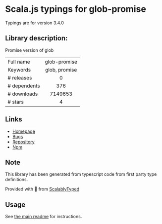 
# Scala.js typings for glob-promise

Typings are for version 3.4.0

## Library description:
Promise version of glob

|                    |                 |
| ------------------ | :-------------: |
| Full name          | glob-promise |
| Keywords           | glob, promise |
| # releases         | 0 |
| # dependents       | 376 |
| # downloads        | 7149653 |
| # stars            | 4 |

## Links
- [Homepage](https://github.com/ahmadnassri/glob-promise)
- [Bugs](https://github.com/ahmadnassri/glob-promise/issues)
- [Repository](https://github.com/ahmadnassri/glob-promise)
- [Npm](https://www.npmjs.com/package/glob-promise)
    


## Note
This library has been generated from typescript code from first party type definitions.

Provided with :purple_heart: from [ScalablyTyped](https://github.com/oyvindberg/ScalablyTyped)

## Usage
See [the main readme](../../readme.md) for instructions.


